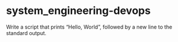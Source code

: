 # system_engineering-devops

Write a script that prints “Hello, World”, followed by a new line to the standard output.
